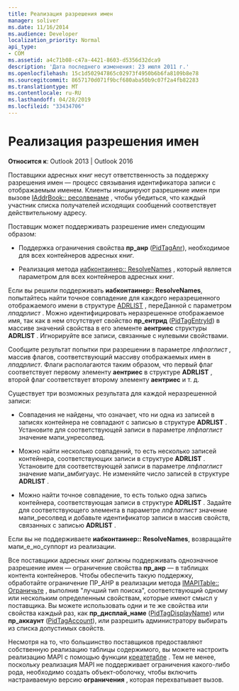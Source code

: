 ```yaml
---
title: Реализация разрешения имен
manager: soliver
ms.date: 11/16/2014
ms.audience: Developer
localization_priority: Normal
api_type:
- COM
ms.assetid: a4c71b08-c47a-4421-8603-d5356d32dca9
description: 'Дата последнего изменения: 23 июля 2011 г.'
ms.openlocfilehash: 15c1d502947865c02973f4950b6b6fa8109b8e78
ms.sourcegitcommit: 8657170d071f9bcf680aba50b9c07f2a4fb82283
ms.translationtype: MT
ms.contentlocale: ru-RU
ms.lasthandoff: 04/28/2019
ms.locfileid: "33434706"
---
```

# <a name="implementing-name-resolution"></a>Реализация разрешения имен

  
  
**Относится к**: Outlook 2013 | Outlook 2016 
  
Поставщики адресных книг несут ответственность за поддержку разрешения имен — процесс связывания идентификатора записи с отображаемым именем. Клиенты инициируют разрешение имен при вызове [IAddrBook:: ресолвенаме](iaddrbook-resolvename.md) , чтобы убедиться, что каждый участник списка получателей исходящих сообщений соответствует действительному адресу. 
  
Поставщик может поддерживать разрешение имен следующим образом:
  
- Поддержка ограничения свойства **пр_анр** ([PidTagAnr](pidtaganr-canonical-property.md)), необходимое для всех контейнеров адресных книг.
    
- Реализация метода [иабконтаинер:: ResolveNames](iabcontainer-resolvenames.md) , который является параметром для всех контейнеров адресных книг. 
    
Если вы решили поддерживать **иабконтаинер:: ResolveNames**, попытайтесь найти точное совпадение для каждого неразрешенного отображаемого имени в структуре [ADRLIST](adrlist.md) , переДанной с параметром _лпадрлист_ . Можно идентифицировать неразрешенное отображаемое имя, так как в нем отсутствует свойство **пр_ентрид** ([PidTagEntryId](pidtagentryid-canonical-property.md)) в массиве значений свойства в его элементе **аентриес** структуры **ADRLIST** . Игнорируйте все записи, связанные с нулевыми свойствами. 
  
Сообщите результат попытки при разрешении в параметре _лпфлаглист_ , массив флагов, соответствующий массиву отображаемых имен в _лпадрлист_. Флаги располагаются таким образом, что первый флаг соответствует первому элементу **аентриес** в структуре **ADRLIST** , второй флаг соответствует второму элементу **аентриес** и т. д. 
  
Существует три возможных результата для каждой неразрешенной записи:
  
- Совпадения не найдены, что означает, что ни одна из записей в записях контейнера не совпадают с записью в структуре **ADRLIST** . Установите для соответствующей записи в параметре _лпфлаглист_ значение мапи_унресолвед. 
    
- Можно найти несколько совпадений, то есть несколько записей контейнера, соответствующих записи в структуре **ADRLIST** . Установите для соответствующей записи в параметре _лпфлаглист_ значение мапи_амбигуаус. Не изменяйте число записей в структуре **ADRLIST** . 
    
- Можно найти точное совпадение, то есть только одна запись контейнера, соответствующая записи в структуре **ADRLIST** . Задайте для соответствующего элемента в параметре _лпфлаглист_ значение мапи_ресолвед и добавьте идентификатор записи в массив свойств, связанных с записью **ADRLIST** . 
    
Если вы не поддерживаете **иабконтаинер:: ResolveNames**, возвращайте мапи_е_но_суппорт из реализации.
  
Все поставщики адресных книг должны поддерживать однозначное разрешение имен — ограничение свойства **пр_анр** — в таблицах контента контейнеров. Чтобы обеспечить такую поддержку, обработайте ограничение ПР_АНР в реализации метода [IMAPITable:: Ограничьте](imapitable-restrict.md) , выполнив "лучший тип поиска", соответствующий одному или нескольким определенным свойствам, которые имеют смысл у поставщика. Вы можете использовать одни и те же свойства или свойства каждый раз, как **пр_дисплай_наме** ([PidTagDisplayName](pidtagdisplayname-canonical-property.md)) или **пр_аккаунт** ([PidTagAccount](pidtagaccount-canonical-property.md)), или разрешить администратору выбирать из списка допустимых свойств. 
  
Несмотря на то, что большинство поставщиков предоставляют собственную реализацию таблицы содержимого, вы можете настроить реализацию MAPI с помощью функции [креатетабле](createtable.md) . Тем не менее, поскольку реализация MAPI не поддерживает ограничения какого-либо рода, необходимо создать объект-оболочку, чтобы включить настраиваемую версию **ограничения** , которая перехватывает вызов. 
  

